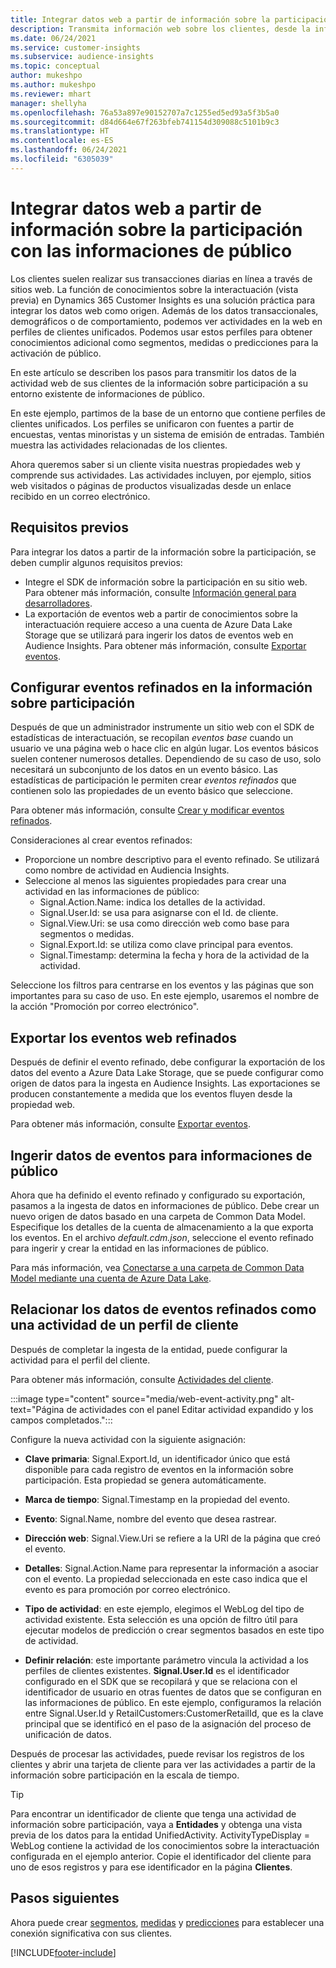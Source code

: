 ```yaml
---
title: Integrar datos web a partir de información sobre la participación con las informaciones de público
description: Transmita información web sobre los clientes, desde la información sobre la participación hasta las informaciones de público.
ms.date: 06/24/2021
ms.service: customer-insights
ms.subservice: audience-insights
ms.topic: conceptual
author: mukeshpo
ms.author: mukeshpo
ms.reviewer: mhart
manager: shellyha
ms.openlocfilehash: 76a53a897e90152707a7c1255ed5ed93a5f3b5a0
ms.sourcegitcommit: d84d664e67f263bfeb741154d309088c5101b9c3
ms.translationtype: HT
ms.contentlocale: es-ES
ms.lasthandoff: 06/24/2021
ms.locfileid: "6305039"
---
```

# <a name="integrate-web-data-from-engagement-insights-with-audience-insights"></a>Integrar datos web a partir de información sobre la participación con las informaciones de público

Los clientes suelen realizar sus transacciones diarias en línea a través de sitios web. La función de conocimientos sobre la interactuación (vista previa) en Dynamics 365 Customer Insights es una solución práctica para integrar los datos web como origen. Además de los datos transaccionales, demográficos o de comportamiento, podemos ver actividades en la web en perfiles de clientes unificados. Podemos usar estos perfiles para obtener conocimientos adicional como segmentos, medidas o predicciones para la activación de público.

En este artículo se describen los pasos para transmitir los datos de la actividad web de sus clientes de la información sobre participación a su entorno existente de informaciones de público.

En este ejemplo, partimos de la base de un entorno que contiene perfiles de clientes unificados. Los perfiles se unificaron con fuentes a partir de encuestas, ventas minoristas y un sistema de emisión de entradas. También muestra las actividades relacionadas de los clientes. 

Ahora queremos saber si un cliente visita nuestras propiedades web y comprende sus actividades. Las actividades incluyen, por ejemplo, sitios web visitados o páginas de productos visualizadas desde un enlace recibido en un correo electrónico.

## <a name="prerequisites"></a>Requisitos previos

Para integrar los datos a partir de la información sobre la participación, se deben cumplir algunos requisitos previos: 

- Integre el SDK de información sobre la participación en su sitio web. Para obtener más información, consulte [Información general para desarrolladores](../engagement-insights/developer-resources.md).
- La exportación de eventos web a partir de conocimientos sobre la interactuación requiere acceso a una cuenta de Azure Data Lake Storage que se utilizará para ingerir los datos de eventos web en Audience Insights. Para obtener más información, consulte [Exportar eventos](../engagement-insights/export-events.md).

## <a name="configure-refined-events-in-engagement-insights"></a>Configurar eventos refinados en la información sobre participación

Después de que un administrador instrumente un sitio web con el SDK de estadísticas de interactuación, se recopilan *eventos base* cuando un usuario ve una página web o hace clic en algún lugar. Los eventos básicos suelen contener numerosos detalles. Dependiendo de su caso de uso, solo necesitará un subconjunto de los datos en un evento básico. Las estadísticas de participación le permiten crear *eventos refinados* que contienen solo las propiedades de un evento básico que seleccione.     

Para obtener más información, consulte [Crear y modificar eventos refinados](../engagement-insights/refined-events.md).

Consideraciones al crear eventos refinados: 

- Proporcione un nombre descriptivo para el evento refinado. Se utilizará como nombre de actividad en Audiencia Insights.
- Seleccione al menos las siguientes propiedades para crear una actividad en las informaciones de público: 
    - Signal.Action.Name: indica los detalles de la actividad.
    - Signal.User.Id: se usa para asignarse con el Id. de cliente.
    - Signal.View.Uri: se usa como dirección web como base para segmentos o medidas.
    - Signal.Export.Id: se utiliza como clave principal para eventos.
    - Signal.Timestamp: determina la fecha y hora de la actividad de la actividad.

Seleccione los filtros para centrarse en los eventos y las páginas que son importantes para su caso de uso. En este ejemplo, usaremos el nombre de la acción "Promoción por correo electrónico".

## <a name="export-the-refined-web-events"></a>Exportar los eventos web refinados 

Después de definir el evento refinado, debe configurar la exportación de los datos del evento a Azure Data Lake Storage, que se puede configurar como origen de datos para la ingesta en Audience Insights. Las exportaciones se producen constantemente a medida que los eventos fluyen desde la propiedad web.

Para obtener más información, consulte [Exportar eventos](../engagement-insights/export-events.md).

## <a name="ingest-event-data-to-audience-insights"></a>Ingerir datos de eventos para informaciones de público

Ahora que ha definido el evento refinado y configurado su exportación, pasamos a la ingesta de datos en informaciones de público. Debe crear un nuevo origen de datos basado en una carpeta de Common Data Model. Especifique los detalles de la cuenta de almacenamiento a la que exporta los eventos. En el archivo *default.cdm.json*, seleccione el evento refinado para ingerir y crear la entidad en las informaciones de público.

Para más información, vea [Conectarse a una carpeta de Common Data Model mediante una cuenta de Azure Data Lake](connect-common-data-model.md).


## <a name="relate-refined-event-data-as-an-activity-of-a-customer-profile"></a>Relacionar los datos de eventos refinados como una actividad de un perfil de cliente

Después de completar la ingesta de la entidad, puede configurar la actividad para el perfil del cliente.

Para obtener más información, consulte [Actividades del cliente](activities.md).

:::image type="content" source="media/web-event-activity.png" alt-text="Página de actividades con el panel Editar actividad expandido y los campos completados.":::

Configure la nueva actividad con la siguiente asignación: 

- **Clave primaria**: Signal.Export.Id, un identificador único que está disponible para cada registro de eventos en la información sobre participación. Esta propiedad se genera automáticamente.

- **Marca de tiempo**: Signal.Timestamp en la propiedad del evento.

- **Evento**: Signal.Name, nombre del evento que desea rastrear.

- **Dirección web**: Signal.View.Uri se refiere a la URI de la página que creó el evento.

- **Detalles**: Signal.Action.Name para representar la información a asociar con el evento. La propiedad seleccionada en este caso indica que el evento es para promoción por correo electrónico.

- **Tipo de actividad**: en este ejemplo, elegimos el WebLog del tipo de actividad existente. Esta selección es una opción de filtro útil para ejecutar modelos de predicción o crear segmentos basados en este tipo de actividad.

- **Definir relación**: este importante parámetro vincula la actividad a los perfiles de clientes existentes. **Signal.User.Id** es el identificador configurado en el SDK que se recopilará y que se relaciona con el identificador de usuario en otras fuentes de datos que se configuran en las informaciones de público. En este ejemplo, configuramos la relación entre Signal.User.Id y RetailCustomers:CustomerRetailId, que es la clave principal que se identificó en el paso de la asignación del proceso de unificación de datos.

Después de procesar las actividades, puede revisar los registros de los clientes y abrir una tarjeta de cliente para ver las actividades a partir de la información sobre participación en la escala de tiempo. 

> [!TIP]
> Para encontrar un identificador de cliente que tenga una actividad de información sobre participación, vaya a **Entidades** y obtenga una vista previa de los datos para la entidad UnifiedActivity. ActivityTypeDisplay = WebLog contiene la actividad de los conocimientos sobre la interactuación configurada en el ejemplo anterior. Copie el identificador del cliente para uno de esos registros y para ese identificador en la página **Clientes**.

## <a name="next-steps"></a>Pasos siguientes

Ahora puede crear [segmentos](segments.md), [medidas](measures.md) y [predicciones](predictions.md) para establecer una conexión significativa con sus clientes.


[!INCLUDE[footer-include](../includes/footer-banner.md)]
